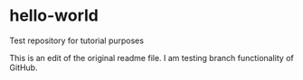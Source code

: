 # hello-world
Test repository for tutorial purposes

This is an edit of the original readme file. I am testing branch functionality of GitHub.
